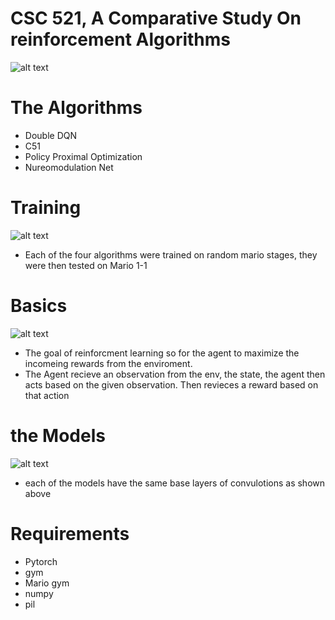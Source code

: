 # CSC 521, A Comparative Study On reinforcement Algorithms 

![alt text](https://i.imgur.com/BqxkiRo.gif)


# The Algorithms
- Double DQN
- C51
- Policy Proximal Optimization
- Nureomodulation Net

# Training
![alt text](https://i.imgur.com/xCUgi2H.gif)
- Each of the four algorithms were trained on random mario stages, they were then tested on Mario 1-1

# Basics
![alt text](https://i.imgur.com/GxYrtN4.png)
- The goal of reinforcment learning so for the agent to maximize the incomeing rewards from the enviroment.
- The Agent recieve an observation from the env, the state, the agent then acts based on the given observation. Then revieces a reward based on that action

# the Models
![alt text](https://i.imgur.com/87zr27Y.png)
- each of the models have the same base layers of convulotions as shown above

# Requirements 
- Pytorch
- gym
- Mario gym
- numpy
- pil


